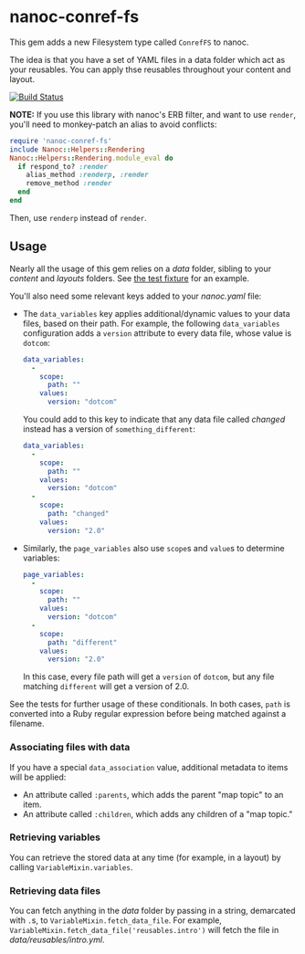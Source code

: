 # nanoc-conref-fs

This gem adds a new Filesystem type called `ConrefFS` to nanoc.

The idea is that you have a set of YAML files in a data folder which act as your reusables. You can apply thse reusables throughout your content and layout.

[![Build Status](https://travis-ci.org/gjtorikian/nanoc-conref-fs.svg)](https://travis-ci.org/gjtorikian/nanoc-conref-fs)

**NOTE:** If you use this library with nanoc's ERB filter, and want to use `render`, you'll need to monkey-patch an alias to avoid conflicts:

``` ruby
require 'nanoc-conref-fs'
include Nanoc::Helpers::Rendering
Nanoc::Helpers::Rendering.module_eval do
  if respond_to? :render
    alias_method :renderp, :render
    remove_method :render
  end
end
```

Then, use `renderp` instead of `render`.

## Usage

Nearly all the usage of this gem relies on a *data* folder, sibling to your *content* and *layouts* folders. See [the test fixture](test/fixtures/data) for an example.

You'll also need some relevant keys added to your *nanoc.yaml* file:

* The `data_variables` key applies additional/dynamic values to your data files, based on their path. For example, the following `data_variables` configuration adds a `version` attribute to every data file, whose value is `dotcom`:

   ``` yaml
   data_variables:
     -
       scope:
         path: ""
       values:
         version: "dotcom"
   ```

   You could add to this key to indicate that any data file called *changed* instead has a version of `something_different`:

   ``` yaml
   data_variables:
     -
       scope:
         path: ""
       values:
         version: "dotcom"
     -
       scope:
         path: "changed"
       values:
         version: "2.0"
  ```

* Similarly, the `page_variables` also use `scope`s and `value`s to determine variables:

  ``` yaml
  page_variables:
    -
      scope:
        path: ""
      values:
        version: "dotcom"
    -
      scope:
        path: "different"
      values:
        version: "2.0"
  ```

  In this case, every file path will get a `version` of `dotcom`, but any file matching `different` will get a version of 2.0.

See the tests for further usage of these conditionals. In both cases, `path` is converted into a Ruby regular expression before being matched against a filename.

### Associating files with data

If you have a special `data_association` value, additional metadata to items will be applied:

* An attribute called `:parents`, which adds the parent "map topic" to an item.
* An attribute called `:children`, which adds any children of a "map topic."

### Retrieving variables

You can retrieve the stored data at any time (for example, in a layout) by calling `VariableMixin.variables`.

### Retrieving data files

You can fetch anything in the *data* folder by passing in a string, demarcated with `.`s, to `VariableMixin.fetch_data_file`. For example, `VariableMixin.fetch_data_file('reusables.intro')` will fetch the file in *data/reusables/intro.yml*.
